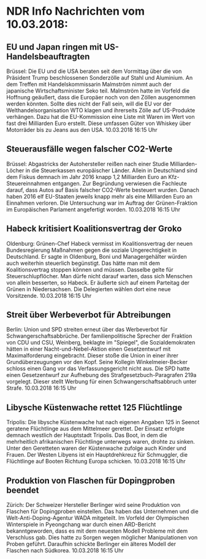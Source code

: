# NDR Info Nachrichten vom 10.03.2018:


## EU und Japan ringen mit US-Handelsbeauftragten
Brüssel: Die EU und die USA beraten seit dem Vormittag über die von Präsident Trump beschlossenen Sonderzölle auf Stahl und Aluminium. An dem Treffen mit Handelskommissarin Malmström nimmt auch der japanische Wirtschaftsminister Seko teil. Malmström hatte im Vorfeld die Hoffnung geäußert, dass die Europäer noch von den Zöllen ausgenommen werden könnten. Sollte dies nicht der Fall sein, will die EU vor der Welthandelsorganisation WTO klagen und ihrerseits Zölle auf US-Produkte verhängen. Dazu hat die EU-Kommission eine Liste mit Waren im Wert von fast drei Milliarden Euro erstellt. Diese umfassen Güter von Whiskey über Motorräder bis zu Jeans aus den USA. 10.03.2018 16:15 Uhr 

## Steuerausfälle wegen falscher CO2-Werte
Brüssel: Abgastricks der Autohersteller reißen nach einer Studie Milliarden-Löcher in die Steuerkassen europäischer Länder. Allein in Deutschland sind dem Fiskus demnach im Jahr 2016 knapp 1,2 Milliarden Euro an Kfz-Steuereinnahmen entgangen. Zur Begründung verwiesen die Fachleute darauf, dass Autos auf Basis falscher CO2-Werte besteuert wurden. Danach haben 2016 elf EU-Staaten jeweils knapp mehr als eine Milliarden Euro an Einnahmen verloren. Die Untersuchung war im Auftrag der Grünen-Fraktion im Europäischen Parlament angefertigt worden. 10.03.2018 16:15 Uhr 

## Habeck kritisiert Koalitionsvertrag der Groko
Oldenburg: 			Grünen-Chef Habeck vermisst im Koalitionsvertrag der neuen Bundesregierung Maßnahmen gegen die soziale Ungerechtigkeit in Deutschland. Er sagte in Oldenburg, Boni und Managergehälter würden auch weiterhin steuerlich begünstigt. Das hätte man mit dem Koalitionsvertrag stoppen können und müssen. Dasselbe gelte für Steuerschlupflöcher. Man dürfe nicht darauf warten, dass sich Menschen von allein besserten, so Habeck. Er äußerte sich auf einem Parteitag der Grünen in Niedersachsen. Die Delegierten wählen dort eine neue Vorsitzende. 10.03.2018 16:15 Uhr 

## Streit über Werbeverbot für Abtreibungen
Berlin: Union und SPD streiten erneut über das Werbeverbot für Schwangerschaftsabbrüche. Der familienpolitische Sprecher der Fraktion von CDU und CSU, Weinberg, beklagte im "Spiegel", die Sozialdemokraten hätten in einer Nacht-und-Nebel-Aktion einen Gesetzentwurf mit Maximalforderung eingebracht. Dieser stoße die Union in einer ihrer Grundüberzeugungen vor den Kopf. Seine Kollegin Winkelmeier-Becker schloss einen Gang vor das Verfassungsgericht nicht aus. Die SPD hatte einen Gesetzentwurf zur Aufhebung des Strafgesetzbuch-Paragrafen 219a vorgelegt. Dieser stellt Werbung für einen Schwangerschaftsabbruch unter Strafe. 10.03.2018 16:15 Uhr 

## Libysche Küstenwache rettet 125 Flüchtlinge
Tripolis: Die libysche Küstenwache hat nach eigenen Angaben 125 in Seenot geratene Flüchtlinge aus dem Mittelmeer gerettet. Der Einsatz erfolgte demnach westlich der Hauptstadt Tripolis. Das Boot, in dem die mehrheitlich afrikanischen Flüchtlinge unterwegs waren, drohte zu sinken. Unter den Geretteten waren der Küstenwache zufolge auch Kinder und Frauen. Der Westen Libyens ist ein Hauptdrehkreuz für Schmuggler, die Flüchtlinge auf Booten Richtung Europa schicken. 10.03.2018 16:15 Uhr 

## Produktion von Flaschen für Dopingproben beendet
Zürich: Der Schweizer Hersteller Berlinger wird seine Produktion von Flaschen für Dopingproben einstellen. Das haben das Unternehmen und die Welt-Anti-Doping-Agentur WADA mitgeteilt. Im Vorfeld der Olympischen Winterspiele in Pyeongchang war durch einen ARD-Bericht bekanntgeworden, dass es mit dem neuesten Modell Probleme mit dem Verschluss gab. Dies hatte zu Sorgen wegen möglicher Manipulationen von Proben geführt. Daraufhin schickte Berlinger ein älteres Modell der Flaschen nach Südkorea. 10.03.2018 16:15 Uhr 

